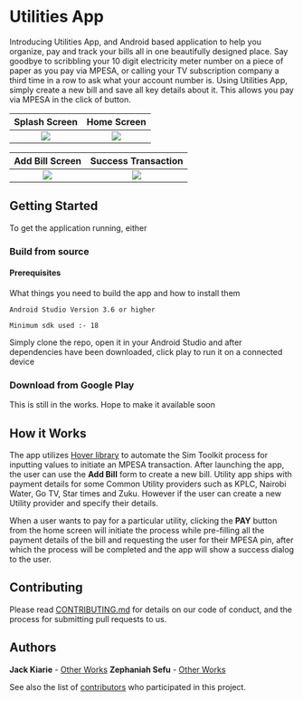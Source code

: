 # Utilities App

Introducing Utilities App, and Android based application to help you organize, pay and track your bills all in one beautifully designed place. Say goodbye to scribbling
your 10 digit electricity meter number on a piece of paper as you pay via MPESA, or calling your TV subscription company a third time in a row to ask what your account number is.
Using Utilities App, simply create a new bill and save all key details about it. This allows you pay via MPESA in the click of button.


Splash Screen             |  Home Screen
:-------------------------:|:-------------------------:
![](https://user-images.githubusercontent.com/8895134/81540466-60599c00-937a-11ea-97f6-7a2b0237652f.png)  |  ![](https://user-images.githubusercontent.com/8895134/81540905-03aab100-937b-11ea-9ce8-23377fe05055.png)

Add Bill Screen             |  Success Transaction
:-------------------------:|:-------------------------:
![](https://user-images.githubusercontent.com/8895134/81540617-93039480-937a-11ea-99b8-0637f2188f38.png)  | ![](https://user-images.githubusercontent.com/8895134/81540896-01485700-937b-11ea-85cc-5d59b8ef6f2b.png)


## Getting Started

To get the application running, either

### Build from source

#### Prerequisites

What things you need to build the app and how to install them

```
Android Studio Version 3.6 or higher

Minimum sdk used :- 18

```

Simply clone the repo, open it in your Android Studio and after dependencies have been downloaded, click play to run
it on a connected device

### Download from Google Play

This is still in the works. Hope to make it available soon

## How it Works

The app utilizes [Hover library](https://www.usehover.com/) to automate the Sim Toolkit process for inputting values to initiate an MPESA transaction.
After launching the app, the user can use the **Add Bill** form to create a new bill. Utility app ships with payment details for some Common
Utility providers such as KPLC, Nairobi Water, Go TV, Star times and Zuku. However if the user can create a new Utility provider and specify their details.

When a user wants to pay for a particular utility, clicking the **PAY** button from the home screen will initiate the process while pre-filling all the payment
details of the bill and requesting the user for their MPESA pin, after which the process will be completed and the app will show a success dialog to the user.


## Contributing

Please read [CONTRIBUTING.md](https://gist.github.com/PurpleBooth/b24679402957c63ec426) for details on our code of conduct, and the process for submitting pull requests to us.

## Authors

 **Jack Kiarie** - [Other Works](https://github.com/Jackwitwicky)
 **Zephaniah Sefu** - [Other Works](https://github.com/SefuZeph)

See also the list of [contributors](https://github.com/your/project/contributors) who participated in this project.


